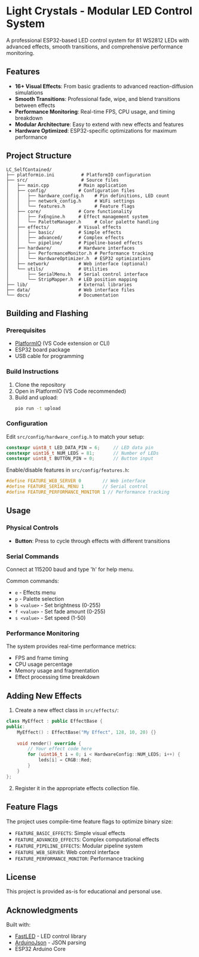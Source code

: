 # Light Crystals - Modular LED Control System

A professional ESP32-based LED control system for 81 WS2812 LEDs with advanced effects, smooth transitions, and comprehensive performance monitoring.

## Features

- **16+ Visual Effects**: From basic gradients to advanced reaction-diffusion simulations
- **Smooth Transitions**: Professional fade, wipe, and blend transitions between effects
- **Performance Monitoring**: Real-time FPS, CPU usage, and timing breakdown
- **Modular Architecture**: Easy to extend with new effects and features
- **Hardware Optimized**: ESP32-specific optimizations for maximum performance

## Project Structure

```
LC_SelfContained/
├── platformio.ini          # PlatformIO configuration
├── src/                    # Source files
│   ├── main.cpp           # Main application
│   ├── config/            # Configuration files
│   │   ├── hardware_config.h    # Pin definitions, LED count
│   │   ├── network_config.h     # WiFi settings
│   │   └── features.h           # Feature flags
│   ├── core/              # Core functionality  
│   │   ├── FxEngine.h     # Effect management system
│   │   └── PaletteManager.h     # Color palette handling
│   ├── effects/           # Visual effects
│   │   ├── basic/         # Simple effects
│   │   ├── advanced/      # Complex effects
│   │   └── pipeline/      # Pipeline-based effects
│   ├── hardware/          # Hardware interfaces
│   │   ├── PerformanceMonitor.h # Performance tracking
│   │   └── HardwareOptimizer.h  # ESP32 optimizations
│   ├── network/           # Web interface (optional)
│   └── utils/             # Utilities
│       ├── SerialMenu.h   # Serial control interface
│       └── StripMapper.h  # LED position mapping
├── lib/                   # External libraries
├── data/                  # Web interface files
└── docs/                  # Documentation
```

## Building and Flashing

### Prerequisites
- [PlatformIO](https://platformio.org/) (VS Code extension or CLI)
- ESP32 board package
- USB cable for programming

### Build Instructions

1. Clone the repository
2. Open in PlatformIO (VS Code recommended)
3. Build and upload:
   ```bash
   pio run -t upload
   ```

### Configuration

Edit `src/config/hardware_config.h` to match your setup:
```cpp
constexpr uint8_t LED_DATA_PIN = 6;     // LED data pin
constexpr uint16_t NUM_LEDS = 81;       // Number of LEDs
constexpr uint8_t BUTTON_PIN = 0;       // Button input
```

Enable/disable features in `src/config/features.h`:
```cpp
#define FEATURE_WEB_SERVER 0        // Web interface
#define FEATURE_SERIAL_MENU 1       // Serial control
#define FEATURE_PERFORMANCE_MONITOR 1 // Performance tracking
```

## Usage

### Physical Controls
- **Button**: Press to cycle through effects with different transitions

### Serial Commands
Connect at 115200 baud and type 'h' for help menu.

Common commands:
- `e` - Effects menu
- `p` - Palette selection
- `b <value>` - Set brightness (0-255)
- `f <value>` - Set fade amount (0-255)
- `s <value>` - Set speed (1-50)

### Performance Monitoring
The system provides real-time performance metrics:
- FPS and frame timing
- CPU usage percentage
- Memory usage and fragmentation
- Effect processing time breakdown

## Adding New Effects

1. Create a new effect class in `src/effects/`:
```cpp
class MyEffect : public EffectBase {
public:
    MyEffect() : EffectBase("My Effect", 128, 10, 20) {}
    
    void render() override {
        // Your effect code here
        for (uint16_t i = 0; i < HardwareConfig::NUM_LEDS; i++) {
            leds[i] = CRGB::Red;
        }
    }
};
```

2. Register it in the appropriate effects collection file.

## Feature Flags

The project uses compile-time feature flags to optimize binary size:
- `FEATURE_BASIC_EFFECTS`: Simple visual effects
- `FEATURE_ADVANCED_EFFECTS`: Complex computational effects
- `FEATURE_PIPELINE_EFFECTS`: Modular pipeline system
- `FEATURE_WEB_SERVER`: Web control interface
- `FEATURE_PERFORMANCE_MONITOR`: Performance tracking

## License

This project is provided as-is for educational and personal use.

## Acknowledgments

Built with:
- [FastLED](https://github.com/FastLED/FastLED) - LED control library
- [ArduinoJson](https://arduinojson.org/) - JSON parsing
- ESP32 Arduino Core